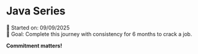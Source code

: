 # Java Series

🚀 Started on: 09/09/2025  
🎯 Goal: Complete this journey with consistency for 6 months to crack a job.  

**Commitment matters!**

